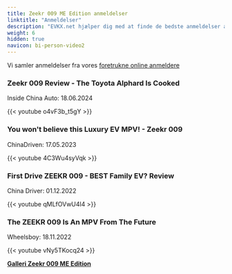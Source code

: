 ```yaml
---
title: Zeekr 009 ME Edition anmeldelser
linktitle: "Anmeldelser"
description: "EVKX.net hjælper dig med at finde de bedste anmeldelser af denne model."
weight: 6
hidden: true
navicon: bi-person-video2
---
```

Vi samler anmeldelser fra vores [foretrukne online anmeldere](../../../../../guides/evreviewers/)

<div class="container text-center shadow p-2 pe-4 mb-5 bg-body-tertiary rounded border">
<h3>Zeekr 009 Review - The Toyota Alphard Is Cooked</h3>
<p>Inside China Auto: 18.06.2024</p>

{{< youtube o4vF3b_t5gY >}}

</div>
<div class="container text-center shadow p-2 pe-4 mb-5 bg-body-tertiary rounded border">
<h3>You won't believe this Luxury EV MPV! - Zeekr 009 </h3>
<p>ChinaDriven: 17.05.2023</p>

{{< youtube 4C3Wu4syVqk >}}

</div>
<div class="container text-center shadow p-2 pe-4 mb-5 bg-body-tertiary rounded border">
<h3>First Drive ZEEKR 009 - BEST Family EV? Review</h3>
<p>China Driver: 01.12.2022</p>

{{< youtube qMLfOVwU4l4 >}}

</div>
<div class="container text-center shadow p-2 pe-4 mb-5 bg-body-tertiary rounded border">
<h3>The ZEEKR 009 Is An MPV From The Future</h3>
<p>Wheelsboy: 18.11.2022</p>

{{< youtube vNy5TKocq24 >}}

</div>
<div class="mt-3 mb-3">
<a href="../gallery/" class="text-decoration-none text-black">
<strong><i class="bi-arrow-left"></i>Galleri  </strong>
</a>
<a href="../" class="text-decoration-none text-black float-end">
<strong>Zeekr 009 ME Edition <i class="bi-arrow-right"></i></strong>
</a>
</div>
